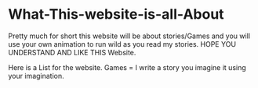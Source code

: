 # What-This-website-is-all-About
Pretty much for short this website will be about stories/Games 
and you will use your own animation to run wild as you read my 
stories. HOPE YOU UNDERSTAND AND LIKE THIS Website.

Here is a List for the website.
Games = I write a story you imagine it using your imagination.
